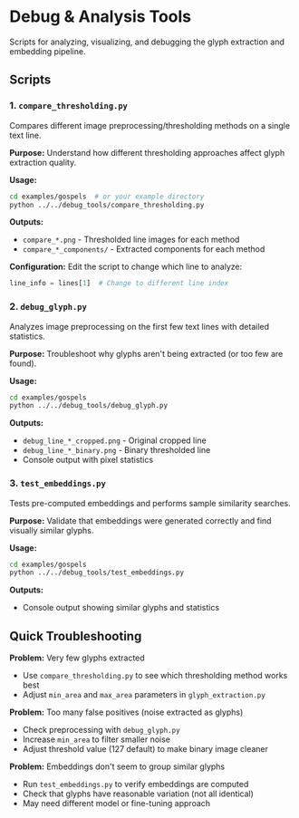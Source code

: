 # Debug & Analysis Tools

Scripts for analyzing, visualizing, and debugging the glyph extraction and embedding pipeline.

## Scripts

### 1. `compare_thresholding.py`
Compares different image preprocessing/thresholding methods on a single text line.

**Purpose:** Understand how different thresholding approaches affect glyph extraction quality.

**Usage:**
```bash
cd examples/gospels  # or your example directory
python ../../debug_tools/compare_thresholding.py
```

**Outputs:**
- `compare_*.png` - Thresholded line images for each method
- `compare_*_components/` - Extracted components for each method

**Configuration:**
Edit the script to change which line to analyze:
```python
line_info = lines[1]  # Change to different line index
```

### 2. `debug_glyph.py`
Analyzes image preprocessing on the first few text lines with detailed statistics.

**Purpose:** Troubleshoot why glyphs aren't being extracted (or too few are found).

**Usage:**
```bash
cd examples/gospels
python ../../debug_tools/debug_glyph.py
```

**Outputs:**
- `debug_line_*_cropped.png` - Original cropped line
- `debug_line_*_binary.png` - Binary thresholded line
- Console output with pixel statistics

### 3. `test_embeddings.py`
Tests pre-computed embeddings and performs sample similarity searches.

**Purpose:** Validate that embeddings were generated correctly and find visually similar glyphs.

**Usage:**
```bash
cd examples/gospels
python ../../debug_tools/test_embeddings.py
```

**Outputs:**
- Console output showing similar glyphs and statistics

## Quick Troubleshooting

**Problem:** Very few glyphs extracted
- Use `compare_thresholding.py` to see which thresholding method works best
- Adjust `min_area` and `max_area` parameters in `glyph_extraction.py`

**Problem:** Too many false positives (noise extracted as glyphs)
- Check preprocessing with `debug_glyph.py` 
- Increase `min_area` to filter smaller noise
- Adjust threshold value (127 default) to make binary image cleaner

**Problem:** Embeddings don't seem to group similar glyphs
- Run `test_embeddings.py` to verify embeddings are computed
- Check that glyphs have reasonable variation (not all identical)
- May need different model or fine-tuning approach
